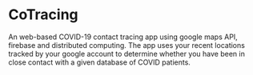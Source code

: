 # CoTracing

An web-based COVID-19 contact tracing app using google maps API, firebase and distributed computing. The app uses your recent locations tracked by your google account to determine whether you have been in close contact with a given database of COVID patients.
